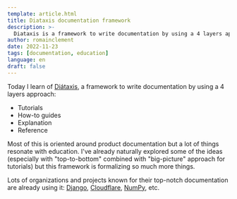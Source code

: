 ```yaml
---
template: article.html
title: Diataxis documentation framework
description: >-
  Diataxis is a framework to write documentation by using a 4 layers approach.
author: romainclement
date: 2022-11-23
tags: [documentation, education]
language: en
draft: false
---
```


Today I learn of [Diátaxis](https://diataxis.fr), a framework to write
documentation by using a 4 layers approach:

- Tutorials
- How-to guides
- Explanation
- Reference

Most of this is oriented around product documentation but a lot of things
resonate with education. I've already naturally explored some of the ideas
(especially with "top-to-bottom" combined with "big-picture" approach for
tutorials) but this framework is formalizing so much more things.

Lots of organizations and projects known for their top-notch documentation
are already using it: [Django](https://docs.djangoproject.com),
[Cloudflare](https://developers.cloudflare.com/workers/),
[NumPy](https://numpy.org/doc/stable/), etc.
